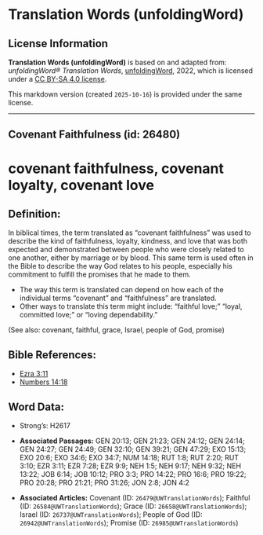 # Translation Words (unfoldingWord)

## License Information

**Translation Words (unfoldingWord)** is based on and adapted from: _unfoldingWord® Translation Words_, [unfoldingWord](https://unfoldingword.org/utw), 2022, which is licensed under a [CC BY-SA 4.0 license](https://creativecommons.org/licenses/by-sa/4.0/legalcode.en).

This markdown version (created `2025-10-16`) is provided under the same license.



--------------------------------

## Covenant Faithfulness (id: 26480)

covenant faithfulness, covenant loyalty, covenant love
======================================================

Definition:
-----------

In biblical times, the term translated as “covenant faithfulness” was used to describe the kind of faithfulness, loyalty, kindness, and love that was both expected and demonstrated between people who were closely related to one another, either by marriage or by blood. This same term is used often in the Bible to describe the way God relates to his people, especially his commitment to fulfill the promises that he made to them.

* The way this term is translated can depend on how each of the individual terms “covenant” and “faithfulness” are translated.
* Other ways to translate this term might include: “faithful love;” “loyal, committed love;” or “loving dependability.”

(See also: covenant, faithful, grace, Israel, people of God, promise)

Bible References:
-----------------

* [Ezra 3:11](https://ref.ly/Ezra3:11)
* [Numbers 14:18](https://ref.ly/Num14:18)

Word Data:
----------

* Strong’s: H2617

* **Associated Passages:** GEN 20:13; GEN 21:23; GEN 24:12; GEN 24:14; GEN 24:27; GEN 24:49; GEN 32:10; GEN 39:21; GEN 47:29; EXO 15:13; EXO 20:6; EXO 34:6; EXO 34:7; NUM 14:18; RUT 1:8; RUT 2:20; RUT 3:10; EZR 3:11; EZR 7:28; EZR 9:9; NEH 1:5; NEH 9:17; NEH 9:32; NEH 13:22; JOB 6:14; JOB 10:12; PRO 3:3; PRO 14:22; PRO 16:6; PRO 19:22; PRO 20:28; PRO 21:21; PRO 31:26; JON 2:8; JON 4:2
* **Associated Articles:** Covenant (ID: `26479@UWTranslationWords`); Faithful (ID: `26584@UWTranslationWords`); Grace (ID: `26658@UWTranslationWords`); Israel (ID: `26737@UWTranslationWords`); People of God (ID: `26942@UWTranslationWords`); Promise (ID: `26985@UWTranslationWords`)

